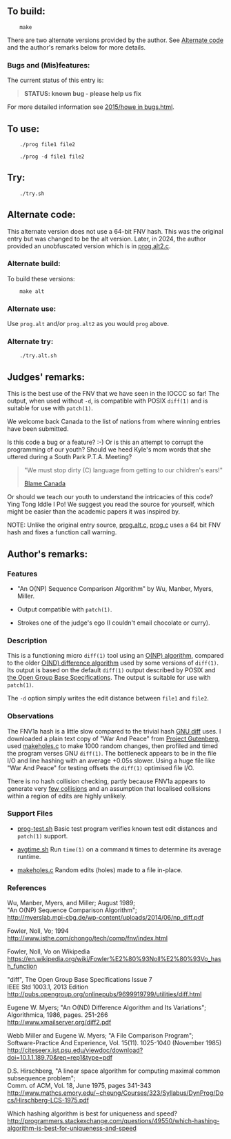 ## To build:

``` <!---sh-->
    make
```

There are two alternate versions provided by the author. See [Alternate
code](#alternate-code) and the author's remarks below for more details.


### Bugs and (Mis)features:

The current status of this entry is:

> **STATUS: known bug - please help us fix**

For more detailed information see [2015/howe in bugs.html](../../bugs.html#2015_howe).


## To use:

``` <!---sh-->
    ./prog file1 file2

    ./prog -d file1 file2
```


## Try:

``` <!---sh-->
    ./try.sh
```


## Alternate code:

This alternate version does not use a 64-bit FNV hash. This was the original
entry but was changed to be the alt version. Later, in 2024, the author provided
an unobfuscated version which is in
[prog.alt2.c](%%REPO_URL%%/2015/howe/prog.alt2.c).


### Alternate build:

To build these versions:

``` <!---sh-->
    make alt
```


### Alternate use:

Use `prog.alt` and/or `prog.alt2` as you would `prog` above.


### Alternate try:

``` <!---sh-->
    ./try.alt.sh
```


## Judges' remarks:

This is the best use of the FNV that we have seen in the IOCCC so far!
The output, when used without `-d`, is compatible with POSIX `diff(1)` and
is suitable for use with `patch(1)`.

We welcome back Canada to the list of nations from where winning
entries have been submitted.

Is this code a bug or a feature? :-)  Or is this an attempt to corrupt the
programming of our youth?  Should we heed Kyle's mom words that she uttered
during a South Park P.T.A. Meeting?

> "We must stop dirty (C) language from getting to our children's ears!"
>
> [Blame Canada](https://www.youtube.com/watch?v=bOR38552MJA)

Or should we teach our youth to understand the intricacies of this code?
Ying Tong Iddle I Po!  We suggest you read the source for yourself, which
might be easier than the academic papers it was inspired by.

NOTE: Unlike the original entry source, [prog.alt.c](%%REPO_URL%%/2015/howe/prog.alt.c),
[prog.c](%%REPO_URL%%/2015/howe/prog.c) uses a
64 bit FNV hash and fixes a function call warning.


## Author's remarks:

### Features

* "An O(NP) Sequence Comparison Algorithm" by Wu, Manber, Myers, Miller.

* Output compatible with `patch(1)`.

* Strokes one of the judge's ego (I couldn't email chocolate or curry).


### Description

This is a functioning micro `diff(1)` tool using an [O(NP) algorithm][Wu+89],
compared to the older [O(ND) difference algorithm][Mye86] used by some versions
of `diff(1)`.  Its output is based on the default `diff(1)` output described by POSIX
and [the Open Group Base Specifications][SUSV7].  The output is suitable for use
with `patch(1)`.

The `-d` option simply writes the edit distance between `file1` and `file2`.


### Observations

The FNV1a hash is a little slow compared to the trivial hash [GNU
diff](https://www.gnu.org/software/diffutils/) uses. I downloaded a plain text
copy of "War And Peace" from [Project Gutenberg](https://www.gutenberg.org),
used [makeholes.c](%%REPO_URL%%/2015/howe/makeholes.c) to make 1000 random changes, then profiled and
timed the program verses GNU `diff(1)`.  The bottleneck appears to be in the
file I/O and line hashing with an average +0.05s slower.  Using a huge file like
"War And Peace" for testing offsets the `diff(1)` optimised file I/O.

There is no hash collision checking, partly because FNV1a appears to generate
very [few collisions][HshCmp] and an assumption that localised collisions within
a region of edits are highly unlikely.


### Support Files

* [prog-test.sh](%%REPO_URL%%/2015/howe/prog-test.sh)
    Basic test program verifies known test edit distances and `patch(1)` support.

* [avgtime.sh](%%REPO_URL%%/2015/howe/avgtime.sh)
    Run `time(1)` on a command `N` times to determine its average runtime.

* [makeholes.c](%%REPO_URL%%/2015/howe/makeholes.c)
    Random edits (holes) made to a file in-place.

### References

Wu, Manber, Myers, and Miller; August 1989;<br>
"An O(NP) Sequence Comparison Algorithm";<br>
<http://myerslab.mpi-cbg.de/wp-content/uploads/2014/06/np_diff.pdf>

Fowler, Noll, Vo; 1994<br>
<http://www.isthe.com/chongo/tech/comp/fnv/index.html>

Fowler, Noll, Vo on Wikipedia<br>
<https://en.wikipedia.org/wiki/Fowler%E2%80%93Noll%E2%80%93Vo_hash_function>

"diff", The Open Group Base Specifications Issue 7<br>
IEEE Std 1003.1, 2013 Edition<br>
<http://pubs.opengroup.org/onlinepubs/9699919799/utilities/diff.html>

Eugene W. Myers; "An O(ND) Difference Algorithm and Its Variations";<br>
Algorithmica, 1986, pages. 251-266<br>
<http://www.xmailserver.org/diff2.pdf>

Webb Miller and Eugene W. Myers; "A File Comparison Program";<br>
Software-Practice And Experience, Vol. 15(11). 1025-1040 (November 1985)<br>
<http://citeseerx.ist.psu.edu/viewdoc/download?doi=10.1.1.189.70&rep=rep1&type=pdf>

D.S. Hirschberg, "A linear space algorithm for computing maximal common subsequence problem";<br>
Comm. of ACM, Vol. 18, June 1975, pages 341-343<br>
<http://www.mathcs.emory.edu/~cheung/Courses/323/Syllabus/DynProg/Docs/Hirschberg-LCS-1975.pdf>

Which hashing algorithm is best for uniqueness and speed?<br>
<http://programmers.stackexchange.com/questions/49550/which-hashing-algorithm-is-best-for-uniqueness-and-speed>

[Wu+89]: http://myerslab.mpi-cbg.de/wp-content/uploads/2014/06/np_diff.pdf

[FNV94]: http://www.isthe.com/chongo/tech/comp/fnv/index.html

[FNVWi]: https://en.wikipedia.org/wiki/Fowler%E2%80%93Noll%E2%80%93Vo_hash_function

[Mye86]: http://www.xmailserver.org/diff2.pdf

[SUSV7]: http://pubs.opengroup.org/onlinepubs/9699919799/utilities/diff.html

[Mil85]: http://citeseerx.ist.psu.edu/viewdoc/download?doi=10.1.1.189.70&rep=rep1&type=pdf

[Hir75]: http://www.mathcs.emory.edu/~cheung/Courses/323/Syllabus/DynProg/Docs/Hirschberg-LCS-1975.pdf

[HshCmp]: http://programmers.stackexchange.com/questions/49550/which-hashing-algorithm-is-best-for-uniqueness-and-speed

<!--

    Copyright © 1984-2024 by Landon Curt Noll. All Rights Reserved.

    You are free to share and adapt this file under the terms of this license:

        Creative Commons Attribution-ShareAlike 4.0 International (CC BY-SA 4.0)

    For more information, see:

        https://creativecommons.org/licenses/by-sa/4.0/

-->
